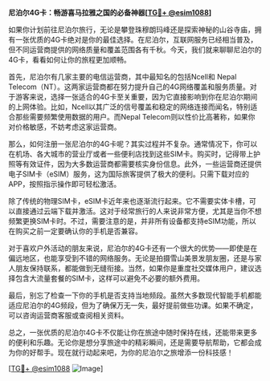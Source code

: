 **尼泊尔4G卡：畅游喜马拉雅之国的必备神器[[TG💪+ @esim1088](https://t.me/s/esim1088)]**

如果你计划前往尼泊尔旅行，无论是攀登珠穆朗玛峰还是探索神秘的山谷寺庙，拥有一张优质的4G卡绝对是你的最佳选择。在尼泊尔，互联网服务已经相当普及，但不同运营商提供的网络质量和覆盖范围各有千秋。今天，我们就来聊聊尼泊尔的4G卡，看看如何让你的旅程更加顺畅。

首先，尼泊尔有几家主要的电信运营商，其中最知名的包括Ncell和 Nepal Telecom（NT）。这两家运营商都在努力提升自己的4G网络覆盖和服务质量。对于游客来说，选择一张适合的4G卡至关重要，因为它直接影响到你在尼泊尔期间的上网体验。比如，Ncell以其广泛的信号覆盖和稳定的网络连接而闻名，特别适合那些需要频繁使用数据的用户。而Nepal Telecom则以性价比高著称，如果你对价格敏感，不妨考虑这家运营商。

那么，如何注册一张尼泊尔的4G卡呢？其实过程并不复杂。通常情况下，你可以在机场、各大城市的营业厅或者一些便利店找到这些SIM卡。购买时，记得带上护照等有效证件，因为大多数运营商都需要核实身份信息。此外，一些运营商还提供电子SIM卡（eSIM）服务，这为国际旅客提供了极大的便利。只需下载对应的APP，按照指示操作即可轻松激活。

除了传统的物理SIM卡，eSIM卡近年来也逐渐流行起来。它不需要实体卡槽，可以直接通过云端下载并激活。这对于经常旅行的人来说非常方便，尤其是当你不想频繁更换SIM卡时。不过，需要注意的是，并非所有设备都支持eSIM功能，所以在购买之前一定要确认你的手机是否兼容。

对于喜欢户外活动的朋友来说，尼泊尔的4G卡还有一个很大的优势——即使是在偏远地区，也能享受到不错的网络服务。无论是拍摄雪山美景发朋友圈，还是与家人朋友保持联系，都能做到无缝衔接。当然，如果你是重度社交媒体用户，建议选择包含大流量套餐的SIM卡，这样可以避免不必要的额外费用。

最后，别忘了检查一下你的手机是否支持当地频段。虽然大多数现代智能手机都能适应尼泊尔的4G频段，但为了确保万无一失，最好提前做些功课。如果不确定，可以咨询运营商客服或查阅相关资料。

总之，一张优质的尼泊尔4G卡不仅能让你在旅途中随时保持在线，还能带来更多的便利和乐趣。无论你是想分享旅途中的精彩瞬间，还是需要导航帮助，它都会成为你的好帮手。现在就行动起来吧，为你的尼泊尔之旅增添一份科技感！

[[TG💪+ @esim1088](https://t.me/s/esim1088) ![Image](https://i.postimg.cc/4NQfJmqS/Snipaste-2025-05-13-00-14-12.png)]